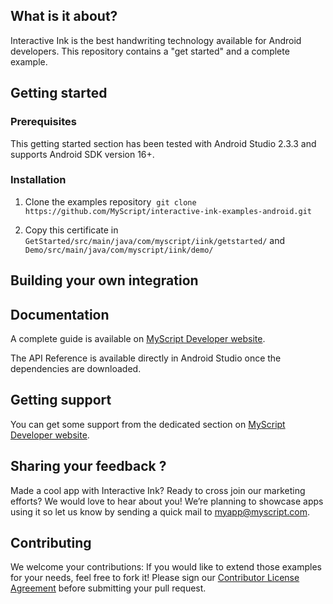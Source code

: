 ## What is it about?

Interactive Ink is the best handwriting technology available for Android developers. This repository contains a "get started" and a complete example.

## Getting started

### Prerequisites

This getting started section has been tested with Android Studio 2.3.3 and supports Android SDK version 16+.

### Installation

1. Clone the examples repository  `git clone https://github.com/MyScript/interactive-ink-examples-android.git`

2. Copy this certificate in `GetStarted/src/main/java/com/myscript/iink/getstarted/` and `Demo/src/main/java/com/myscript/iink/demo/`

## Building your own integration

## Documentation

A complete guide is available on [MyScript Developer website](https://developer.myscript.com/docs/interactive-ink/1.0/android/).

The API Reference is available directly in Android Studio once the dependencies are downloaded.

## Getting support

You can get some support from the dedicated section on [MyScript Developer website](https://developer.myscript.com/support/).

## Sharing your feedback ?

Made a cool app with Interactive Ink? Ready to cross join our marketing efforts? We would love to hear about you!
We’re planning to showcase apps using it so let us know by sending a quick mail to [myapp@myscript.com](mailto://myapp@myscript.com).

## Contributing

We welcome your contributions: 
If you would like to extend those examples for your needs, feel free to fork it!
Please sign our [Contributor License Agreement](CONTRIBUTING.md) before submitting your pull request.